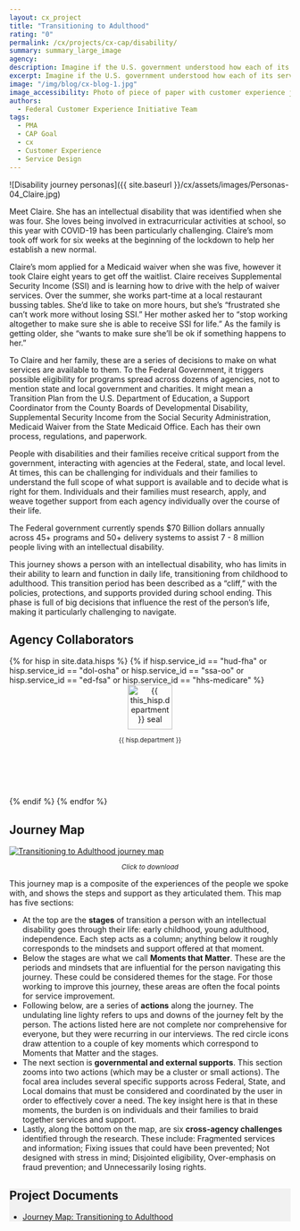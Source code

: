 ```yaml
---
layout: cx_project
title: "Transitioning to Adulthood"
rating: "0"
permalink: /cx/projects/cx-cap/disability/
summary: summary_large_image
agency:
description: Imagine if the U.S. government understood how each of its services were part of a broader customer journey. How might federal agencies change their approach or even work together? How might citizens think differently about those services and their overall experience with government?
excerpt: Imagine if the U.S. government understood how each of its services were part of a broader customer journey. How might federal agencies change their approach or even work together? How might citizens think differently about those services and their overall experience with government?
image: "/img/blog/cx-blog-1.jpg"
image_accessibility: Photo of piece of paper with customer experience journey on it.
authors:
  - Federal Customer Experience Initiative Team
tags:
  - PMA
  - CAP Goal
  - cx
  - Customer Experience
  - Service Design
---
```


![Disability journey personas]({{ site.baseurl }}/cx/assets/images/Personas-04_Claire.jpg)

Meet Claire. She has an intellectual disability that was identified when she was four. She loves being involved in extracurricular activities at school, so this year with COVID-19 has been particularly challenging. Claire’s mom took off work for six weeks at the beginning of the lockdown to help her establish a new normal.

Claire’s mom applied for a Medicaid waiver when she was five, however it took Claire eight years to get off the waitlist. Claire receives Supplemental Security Income (SSI) and is learning how to drive with the help of waiver services. Over the summer, she works part-time at a local restaurant bussing tables. She’d like to take on more hours, but she’s “frustrated she can’t work more without losing SSI.” Her mother asked her to “stop working altogether to make sure she is able to receive SSI for life.” As the family is getting older, she “wants to make sure she’ll be ok if something happens to her.”

To Claire and her family, these are a series of decisions to make on what services are available to them. To the Federal Government, it triggers possible eligibility for programs spread across dozens of agencies, not to mention state and local government and charities. It might mean a Transition Plan from the U.S. Department of Education, a Support Coordinator from the County Boards of Developmental Disability, Supplemental Security Income from the Social Security Administration, Medicaid Waiver from the State Medicaid Office. Each has their own process, regulations, and paperwork.

People with disabilities and their families receive critical support from the government, interacting with agencies at the Federal, state, and local level. At times, this can be challenging for individuals and their families to understand the full scope of what support is available and to decide what is right for them. Individuals and their families must research, apply, and weave together support from each agency individually over the course of their life.

The Federal government currently spends $70 Billion dollars annually across 45+ programs and 50+ delivery systems to assist 7 - 8 million people living with an intellectual disability.

This journey shows a person with an intellectual disability, who has limits in their ability to learn and function in daily life, transitioning from childhood to adulthood. This transition period has been described as a “cliff,” with the policies, protections, and supports provided during school ending. This phase is full of big decisions that influence the rest of the person’s life, making it particularly challenging to navigate.


<section class="usa-section">
  <h2>
    Agency Collaborators
  </h2>
  <div class="usa-grid">
    {% for hisp in site.data.hisps %}
      {% if hisp.service_id == "hud-fha" or hisp.service_id == "dol-osha" or hisp.service_id == "ssa-oo" or hisp.service_id == "ed-fsa" or hisp.service_id == "hhs-medicare" %}
      <div class="usa-width-one-sixth usa-media_block">
        <div style="height:200px; text-align: center;">
          <img src="{{ site.baseurl }}/cx/assets/images/agencies/{{ hisp.department_abbreviation }}-seal.png"
            alt="{{ this_hisp.department }} seal" style="width:80px;"><br />
          <p style="font-size:.8em;">{{ hisp.department }}</p>
        </div>
      </div>
      {% endif %}
    {% endfor %}
  </div>
</section>

<section class="usa-section">
  <h2>
    Journey Map
  </h2>

  <a href="{{ site.baseurl }}/cx/assets/files/FCXI-Journey-Maps-Disability.pdf" target="_blank">
    <img src="{{ site.baseurl }}/cx/assets/images/FCXI-Journey-Maps-Disability.jpg" alt="Transitioning to Adulthood journey map">
  </a>
  <p style="font-size: 12px; font-style: italic; text-align: center;">  
    Click to download
  </p>
</section>

This journey map is a composite of the experiences of the people we spoke with, and shows the steps and support as they articulated them. This map has five sections:

* At the top are the **stages** of transition a person with an intellectual disability goes through their life: early childhood, young adulthood, independence. Each step acts as a column; anything below it roughly corresponds to the mindsets and support offered at that moment.
* Below the stages are what we call **Moments that Matter**. These are the periods and mindsets that are influential for the person navigating this journey. These could be considered themes for the stage. For those working to improve this journey, these areas are often the focal points for service improvement.
* Following below, are a series of **actions** along the journey. The undulating line lighty refers to ups and downs of the journey felt by the person. The actions listed here are not complete nor comprehensive for everyone, but they were recurring in our interviews. The red circle icons draw attention to a couple of key moments which correspond to Moments that Matter and the stages.
* The next section is **governmental and external supports**. This section zooms into two actions (which may be a cluster or small actions). The focal area includes several specific supports across Federal, State, and Local domains that must be considered and coordinated by the user in order to effectively cover a need. The key insight here is that in these moments, the burden is on individuals and their families to braid together services and support.
* Lastly, along the bottom on the map, are six **cross-agency challenges** identified through the research. These include: Fragmented services and information; Fixing issues that could have been prevented; Not designed with stress in mind; Disjointed eligibility, Over-emphasis on fraud prevention; and Unnecessarily losing rights.

<section class="usa-section" style="background-color: #f1f1f1;">
  <div class="usa-grid usa-graphic_list-row">
    <div class="usa-width-one-whole usa-media_block">
      <h2>
        Project Documents
      </h2>
      <ul>
        <li>
          <a href="{{ site.baseurl }}/cx/assets/files/FCXI-Journey-Maps-Disability.pdf" target="_blank">
            Journey Map: Transitioning to Adulthood
          </a>
        </li>
      </ul>
    </div>
  </div>
</section>
